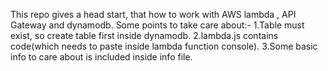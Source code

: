 This repo gives a head start, that how to work with AWS lambda , API Gateway and dynamodb.
Some points to take care about:-
1.Table must exist, so create table first inside dynamodb.
2.lambda.js contains code(which needs to paste inside lambda function console).
3.Some basic info to care about is included inside info file.
